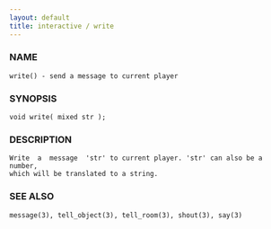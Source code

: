 ```yaml
---
layout: default
title: interactive / write
---
```


### NAME

    write() - send a message to current player

### SYNOPSIS

    void write( mixed str );

### DESCRIPTION

    Write  a  message  'str' to current player. 'str' can also be a number,
    which will be translated to a string.

### SEE ALSO

    message(3), tell_object(3), tell_room(3), shout(3), say(3)


